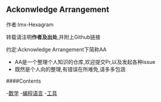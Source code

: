 ## Ackonwledge Arrangement

作者:lmx-Hexagram

转载请注明**作者及出处**,并附上Github链接

约定:Acknowledge Arrangement下简称AA

* AA是一个整理个人知识的仓库,欢迎提交Pr,以及发起各种issue
* 既然是个人向的整理,有错误在所难免,请多多包涵

####Contents

-[数学](./Math/Link.md)
-[编程语言](./Lang/Link.md)
-[工具](./Tools/Link.md)